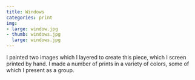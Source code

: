 ```yaml
---
title: Windows
categories: print
img:
- large: window.jpg
- thumb: windows.jpg
  large: windows.jpg
---
```


I painted two images which I layered to create this piece, which I screen printed by hand. I made a number of prints in a variety of colors, some of which I present as a group.
